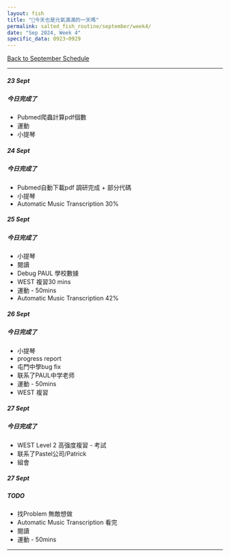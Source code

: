 ```yaml
---
layout: fish
title: "🎐今天也是元氣滿滿的一天嗎"
permalink: salted_fish_routine/september/week4/
date: "Sep 2024, Week 4"
specific_data: 0923~0929
---
```



<a href="{{ '/salted_fish_routine/september/' | relative_url }}">Back to September Schedule</a>


---

##### 23 Sept

##### 今日完成了
 -  Pubmed爬蟲計算pdf個數
 -  運動
 -  小提琴
  



##### 24 Sept


##### 今日完成了
 -  Pubmed自動下載pdf 調研完成 + 部分代碼
 -  小提琴 
 -  Automatic Music Transcription 30%


##### 25 Sept

##### 今日完成了
 -  小提琴 
 -  閱讀
 -  Debug PAUL 學校數據
 -  WEST 複習30 mins  
 -  運動 - 50mins
 -  Automatic Music Transcription 42%


##### 26 Sept



##### 今日完成了
 -  小提琴 
 -  progress report
 -  屯門中學bug fix 
 -  联系了PAUL中学老师
 -  運動 - 50mins
 -  WEST 複習 


##### 27 Sept

##### 今日完成了
 -  WEST Level 2 高强度複習 - 考試
 -  联系了Pastel公司/Patrick
 -  組會


##### 27 Sept

##### TODO
 - 找Problem 無敵想做
 - Automatic Music Transcription 看完
-  閱讀
-  運動 - 50mins
---